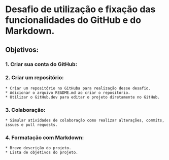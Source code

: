 # Desafio de utilização e fixação das funcionalidades do **GitHub** e do **Markdown**.

## Objetivos:

### 1. Criar sua conta do GitHub:

### 2. Criar um repositório:
    * Criar um repositório no GitHuba para realização desse desafio.
    * Adicionar o arquivo README.md ao criar o repositório.
    * Utilizar o GitHub.dev para editar o projeto diretamente no GitHub.

### 3. Colaboração:
    * Simular atividades de colaboração como realizar alterações, commits, issues e pull requests.
    
### 4. Formatação com Markdown:
    * Breve descrição do projeto.
    * Lista de objetivos do projeto.
